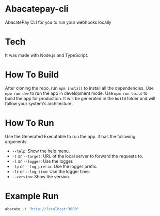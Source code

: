 # Abacatepay-cli
AbacatePay CLI for you to run your webhooks locally

# Tech
It was made with Node.js and TypeScript.

# How To Build

After cloning the repo, run `npm install` to install all the dependencies.
Use `npm run dev` to run the app in development mode.
Use `npm run build` to build the app for production. It will be generated in the `build` folder and will follow your system's architecture.

# How To Run
Use the Generated Executable to run the app. It has the following arguments:

- `--help`: Show the help menu.
- `-t` or `--target`: URL of the local server to forward the requests to.
- `-l` or `--logger`: Use the logger.
- `-lp` or `--log_prefix`: Use the logger prefix.
- `-lt` or `--log_time`: Use the logger time.
- `--version`: Show the version.

# Example Run
```bash
abacate -t "http://localhost:3000"
```